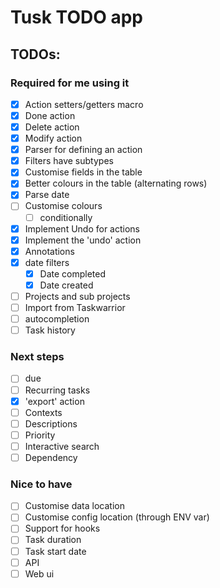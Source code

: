 # Tusk TODO app

## TODOs:

### Required for me using it

- [X] Action setters/getters macro
- [X] Done action
- [X] Delete action
- [X] Modify action
- [X] Parser for defining an action
- [X] Filters have subtypes
- [X] Customise fields in the table
- [X] Better colours in the table (alternating rows)
- [X] Parse date
- [ ] Customise colours
    - [ ] conditionally
- [X] Implement Undo for actions
- [X] Implement the 'undo' action
- [X] Annotations
- [X] date filters
    - [X] Date completed
    - [X] Date created
- [ ] Projects and sub projects
- [ ] Import from Taskwarrior
- [ ] autocompletion
- [ ] Task history

### Next steps

- [ ] due
- [ ] Recurring tasks
- [X] 'export' action
- [ ] Contexts
- [ ] Descriptions
- [ ] Priority
- [ ] Interactive search
- [ ] Dependency

### Nice to have

- [ ] Customise data location
- [ ] Customise config location (through ENV var)
- [ ] Support for hooks
- [ ] Task duration
- [ ] Task start date
- [ ] API
- [ ] Web ui

